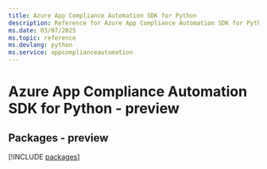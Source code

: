 ```yaml
---
title: Azure App Compliance Automation SDK for Python
description: Reference for Azure App Compliance Automation SDK for Python
ms.date: 03/07/2025
ms.topic: reference
ms.devlang: python
ms.service: appcomplianceautomation
---
```

# Azure App Compliance Automation SDK for Python - preview
## Packages - preview
[!INCLUDE [packages](app-compliance-automation-index.md)]